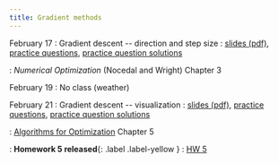 ```yaml
---
title: Gradient methods
---
```


February 17
: Gradient descent -- direction and step size
  : [slides (pdf)](https://sta379-s25.github.io/slides/lecture_14.pdf), [practice questions](https://sta379-s25.github.io/practice_questions/pq_14.html), [practice question solutions](https://sta379-s25.github.io/practice_questions/pq_14_solutions.html)
  
: *Numerical Optimization* (Nocedal and Wright) Chapter 3
  

February 19
: No class (weather)

February 21
: Gradient descent -- visualization
  : [slides (pdf)](https://sta379-s25.github.io/slides/lecture_15.pdf), [practice questions](https://sta379-s25.github.io/practice_questions/pq_15.html), [practice question solutions](https://sta379-s25.github.io/practice_questions/pq_15_solutions.html)
  
: [Algorithms for Optimization](https://algorithmsbook.com/optimization/files/optimization.pdf) Chapter 5

: **Homework 5 released**{: .label .label-yellow }
  : [HW 5](https://sta379-s25.github.io/homework/hw5.html)